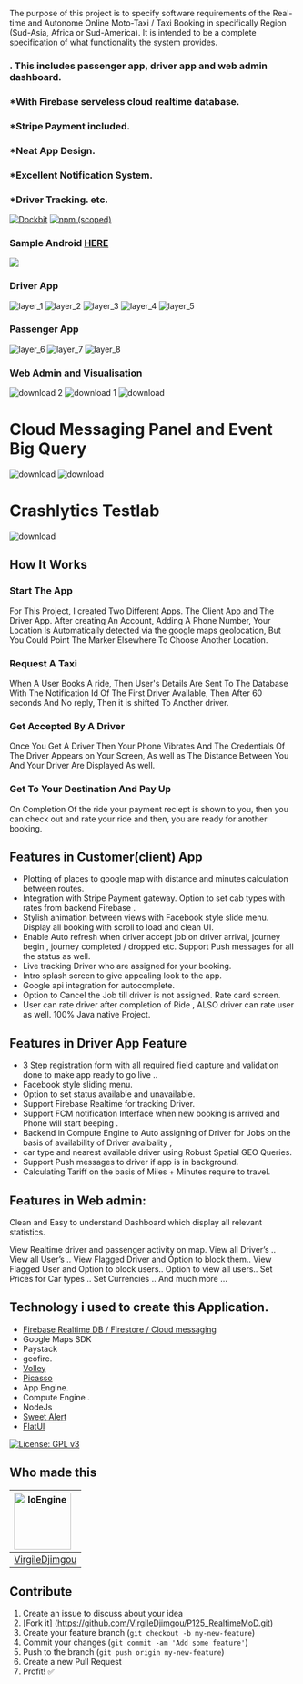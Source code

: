
The purpose of this project is to specify software requirements of the Real-time and Autonome Online Moto-Taxi / Taxi Booking in specifically Region (Sud-Asia, Africa or Sud-America). It is intended to be a complete specification of what functionality the system provides. 

### . This includes passenger app, driver app and web admin dashboard.

### *With Firebase serveless cloud realtime database.
### *Stripe Payment included.
### *Neat App Design.
### *Excellent Notification System.
### *Driver Tracking. etc.


[![Dockbit](http://virgiledjimgou.esy.es/)]()
[![npm (scoped)](http://virgiledjimgou.esy.es/)]()

### Sample Android [HERE](http://virgiledjimgou.esy.es/)


![](http://virgiledjimgou.esy.es/)



### Driver App
![layer_1](https://github.com/chichikolon/Bee_Realtime_Vehicle_Booking_System/blob/master/Ressource/markdown/Untitled%20collage-1.png)
![layer_2](https://github.com/chichikolon/Bee_Realtime_Vehicle_Booking_System/blob/master/Ressource/markdown/Untitled%20collage-2.png)
![layer_3](https://github.com/chichikolon/Bee_Realtime_Vehicle_Booking_System/blob/master/Ressource/markdown/Untitled%20collage-4.png)
![layer_4](https://github.com/chichikolon/Bee_Realtime_Vehicle_Booking_System/blob/master/Ressource/markdown/Untitled%20collage-5.png)
![layer_5](https://github.com/chichikolon/Bee_Realtime_Vehicle_Booking_System/blob/master/Ressource/markdown/Untitled%20collage-6.png)


### Passenger App
![layer_6](https://github.com/chichikolon/Bee_Realtime_Vehicle_Booking_System/blob/master/Ressource/markdown/Untitled%20collage.png)
![layer_7](https://github.com/chichikolon/Bee_Realtime_Vehicle_Booking_System/blob/master/Ressource/markdown/Untitled%20collage-8.png)
![layer_8](https://github.com/chichikolon/Bee_Realtime_Vehicle_Booking_System/blob/master/Ressource/markdown/Untitled%20collage-9.png)


### Web Admin and Visualisation
![download 2](https://github.com/chichikolon/Bee_Realtime_Vehicle_Booking_System/blob/master/Ressource/markdown/WebAdmin/Screenshot%20from%202018-02-05%2006-22-37.png)
![download 1](https://github.com/chichikolon/Bee_Realtime_Vehicle_Booking_System/blob/master/Ressource/markdown/WebAdmin/Screenshot%20from%202018-02-05%2006-22-50.png)
![download](https://github.com/chichikolon/Bee_Realtime_Vehicle_Booking_System/blob/master/Ressource/markdown/WebAdmin/Screenshot%20from%202018-02-05%2005-40-33.png)


# Cloud Messaging Panel and Event Big Query 
![download](https://github.com/chichikolon/Bee_Realtime_Vehicle_Booking_System/blob/master/Ressource/markdown/WebAdmin/Screenshot%20from%202018-02-05%2006-26-22.png)
![download](https://github.com/chichikolon/Bee_Realtime_Vehicle_Booking_System/blob/master/Ressource/markdown/WebAdmin/Screenshot%20from%202018-02-05%2006-27-36.png)

# Crashlytics Testlab 
![download](https://github.com/chichikolon/Bee_Realtime_Vehicle_Booking_System/blob/master/Ressource/markdown/WebAdmin/Screenshot%20from%202018-02-05%2006-32-13.png)



## How It Works


### Start The App

For This Project, I created Two Different Apps. The Client App and The Driver App. After creating An Account, Adding A Phone Number, Your Location Is Automatically detected via the google maps geolocation, But You Could Point The Marker Elsewhere To Choose Another Location.

### Request A Taxi

When A User Books A ride, Then User's Details Are Sent To The Database With The Notification Id Of The First Driver Available, Then After 60 seconds And No reply, Then it is shifted To Another driver.

### Get Accepted By A Driver

Once You Get A Driver Then Your Phone Vibrates And The Credentials Of The Driver Appears on Your Screen, As well as The Distance Between You And Your Driver Are Displayed As well.

### Get To Your Destination And Pay Up

On Completion Of the ride your payment reciept is shown to you, then you can check out and rate your ride and then, you are ready for another booking.


## Features in Customer(client) App

* Plotting of places to google map with distance and minutes calculation between routes.
* Integration with Stripe Payment gateway. Option to set cab types with rates from backend Firebase . 
* Stylish animation between views with Facebook style slide menu. Display all booking with scroll to load and clean UI.
* Enable Auto refresh when driver accept job on driver arrival, journey begin , journey completed / dropped etc. Support Push messages for all the status as well. 
* Live tracking Driver who are assigned for your booking.
* Intro splash screen to give appealing look to the app. 
* Google api integration for autocomplete. 
* Option to Cancel the Job till driver is not assigned. Rate card screen. 
* User can rate driver after completion of Ride , ALSO driver can rate user as well. 100% Java native Project.

## Features in Driver App Feature 

* 3 Step registration form with all required field capture and validation done to make app ready to go live .. 
* Facebook style sliding menu. 
* Option to set status available and unavailable. 
* Support Firebase Realtime for tracking Driver. 
* Support FCM notification Interface when new booking is arrived and Phone will start beeping . 
* Backend in Compute Engine to  Auto assigning of Driver for Jobs on the basis of availability of Driver avaibality , 
* car type and nearest available driver using Robust Spatial GEO Queries. 
* Support Push messages to driver if app is in background.
* Calculating Tariff on the basis of Miles + Minutes require to travel.

## Features in Web admin: 

Clean and Easy to understand Dashboard which display all relevant statistics.

View Realtime driver and passenger activity on map. 
View all Driver’s .. View all User’s .. View Flagged Driver and Option to block them.. 
View Flagged User and Option to block users.. 
Option to view all users.. Set Prices for Car types .. 
Set Currencies .. And much more …


## Technology i used to create this Application.

  * [Firebase Realtime DB / Firestore / Cloud messaging](https://github.com/firebase/quickstart-android)
  * Google Maps SDK 
  * Paystack
  * geofire.
  * [Volley](https://github.com/google/volley)
  * [Picasso](https://github.com/square/picasso)
  * App Engine.
  * Compute Engine .
  * NodeJs
  * [Sweet Alert](https://github.com/pedant/sweet-alert-dialog)
  * [FlatUI](https://github.com/eluleci/FlatUI)
  

[![License: GPL v3](https://img.shields.io/badge/License-GPL%20v3-blue.svg)](https://www.gnu.org/licenses/gpl-3.0)


 Who made this
--------------

| <a href="https://github.com/VirgileDjimgou"><img src="https://avatars1.githubusercontent.com/u/8148300?s=400&v=4" alt="IoEngine" align="left" height="100" width="100" /></a>
|---
| [VirgileDjimgou](https://github.com/VirgileDjimgou)



Contribute
----------

1. Create an issue to discuss about your idea
2. [Fork it] (https://github.com/VirgileDjimgou/P125_RealtimeMoD.git)
3. Create your feature branch (`git checkout -b my-new-feature`)
4. Commit your changes (`git commit -am 'Add some feature'`)
5. Push to the branch (`git push origin my-new-feature`)
6. Create a new Pull Request
7. Profit! :white_check_mark:


